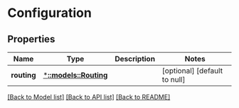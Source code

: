 # Configuration

## Properties
Name | Type | Description | Notes
------------ | ------------- | ------------- | -------------
**routing** | [***::models::Routing**](Routing.md) |  | [optional] [default to null]

[[Back to Model list]](../README.md#documentation-for-models) [[Back to API list]](../README.md#documentation-for-api-endpoints) [[Back to README]](../README.md)


